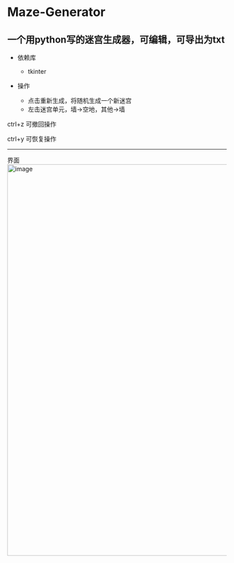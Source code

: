 # Maze-Generator
## 一个用python写的迷宫生成器，可编辑，可导出为txt

- 依赖库
  - tkinter

- 操作
  - 点击重新生成，将随机生成一个新迷宫
  - 左击迷宫单元，墙->空地，其他->墙

ctrl+z 可撤回操作

ctrl+y 可恢复操作

---
界面
<img width="900" height="900" alt="image" src="https://github.com/user-attachments/assets/b4787245-52f6-45cc-9b15-95f37359397a" />
